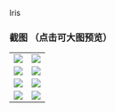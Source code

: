 Iris

### 截图 （点击可大图预览）
<table>
    <tr>
        <td><img src="https://gitee.com/NiLiuDeNi/iris/tree/master/doc/dept.jpg"/></td>
        <td><img src="https://gitee.com/NiLiuDeNi/iris/tree/master/doc/index.jpg"/></td>
    </tr>
    <tr>
        <td><img src="https://gitee.com/NiLiuDeNi/iris/tree/master/doc/login.jpg"/></td>
        <td><img src="https://gitee.com/NiLiuDeNi/iris/tree/master/doc/menu.jpg"/></td>
    </tr>
    <tr>
        <td><img src="https://gitee.com/NiLiuDeNi/iris/tree/master/doc/role.jpg"/></td>
        <td><img src="https://gitee.com/NiLiuDeNi/iris/tree/master/doc/role_pe.jpg"/></td>
    </tr>
    <tr>
        <td><img src="https://gitee.com/NiLiuDeNi/iris/tree/master/doc/user.jpg"/></td>
        <td><img src="https://gitee.com/NiLiuDeNi/iris/tree/master/doc/user_edit.jpg"/></td>
    </tr>
</table>
